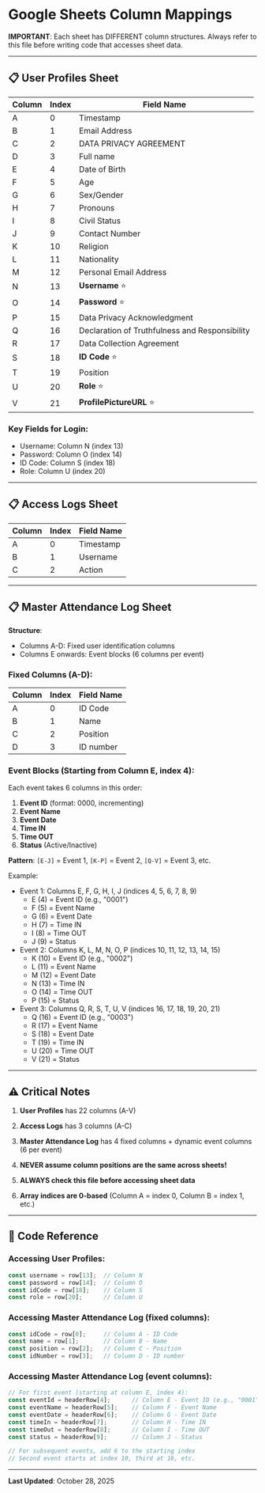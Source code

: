 # Google Sheets Column Mappings

**IMPORTANT**: Each sheet has DIFFERENT column structures. Always refer to this file before writing code that accesses sheet data.

---

## 📋 User Profiles Sheet

| Column | Index | Field Name |
|--------|-------|------------|
| A | 0 | Timestamp |
| B | 1 | Email Address |
| C | 2 | DATA PRIVACY AGREEMENT |
| D | 3 | Full name |
| E | 4 | Date of Birth |
| F | 5 | Age |
| G | 6 | Sex/Gender |
| H | 7 | Pronouns |
| I | 8 | Civil Status |
| J | 9 | Contact Number |
| K | 10 | Religion |
| L | 11 | Nationality |
| M | 12 | Personal Email Address |
| N | 13 | **Username** ⭐ |
| O | 14 | **Password** ⭐ |
| P | 15 | Data Privacy Acknowledgment |
| Q | 16 | Declaration of Truthfulness and Responsibility |
| R | 17 | Data Collection Agreement |
| S | 18 | **ID Code** ⭐ |
| T | 19 | Position |
| U | 20 | **Role** ⭐ |
| V | 21 | **ProfilePictureURL** ⭐ |

### Key Fields for Login:
- Username: Column N (index 13)
- Password: Column O (index 14)
- ID Code: Column S (index 18)
- Role: Column U (index 20)

---

## 📋 Access Logs Sheet

| Column | Index | Field Name |
|--------|-------|------------|
| A | 0 | Timestamp |
| B | 1 | Username |
| C | 2 | Action |

---

## 📋 Master Attendance Log Sheet

**Structure**: 
- Columns A-D: Fixed user identification columns
- Columns E onwards: Event blocks (6 columns per event)

### Fixed Columns (A-D):
| Column | Index | Field Name |
|--------|-------|------------|
| A | 0 | ID Code |
| B | 1 | Name |
| C | 2 | Position |
| D | 3 | ID number |

### Event Blocks (Starting from Column E, index 4):
Each event takes 6 columns in this order:
1. **Event ID** (format: 0000, incrementing)
2. **Event Name**
3. **Event Date**
4. **Time IN**
5. **Time OUT**
6. **Status** (Active/Inactive)

**Pattern**: `[E-J]` = Event 1, `[K-P]` = Event 2, `[Q-V]` = Event 3, etc.

Example:
- Event 1: Columns E, F, G, H, I, J (indices 4, 5, 6, 7, 8, 9)
  - E (4) = Event ID (e.g., "0001")
  - F (5) = Event Name
  - G (6) = Event Date
  - H (7) = Time IN
  - I (8) = Time OUT
  - J (9) = Status
- Event 2: Columns K, L, M, N, O, P (indices 10, 11, 12, 13, 14, 15)
  - K (10) = Event ID (e.g., "0002")
  - L (11) = Event Name
  - M (12) = Event Date
  - N (13) = Time IN
  - O (14) = Time OUT
  - P (15) = Status
- Event 3: Columns Q, R, S, T, U, V (indices 16, 17, 18, 19, 20, 21)
  - Q (16) = Event ID (e.g., "0003")
  - R (17) = Event Name
  - S (18) = Event Date
  - T (19) = Time IN
  - U (20) = Time OUT
  - V (21) = Status

---

## ⚠️ Critical Notes

1. **User Profiles** has 22 columns (A-V)
2. **Access Logs** has 3 columns (A-C)
3. **Master Attendance Log** has 4 fixed columns + dynamic event columns (6 per event)

4. **NEVER assume column positions are the same across sheets!**
5. **ALWAYS check this file before accessing sheet data**
6. **Array indices are 0-based** (Column A = index 0, Column B = index 1, etc.)

---

## 🔧 Code Reference

### Accessing User Profiles:
```javascript
const username = row[13];  // Column N
const password = row[14];  // Column O
const idCode = row[18];    // Column S
const role = row[20];      // Column U
```

### Accessing Master Attendance Log (fixed columns):
```javascript
const idCode = row[0];     // Column A - ID Code
const name = row[1];       // Column B - Name
const position = row[2];   // Column C - Position
const idNumber = row[3];   // Column D - ID number
```

### Accessing Master Attendance Log (event columns):
```javascript
// For first event (starting at column E, index 4):
const eventId = headerRow[4];      // Column E - Event ID (e.g., "0001")
const eventName = headerRow[5];    // Column F - Event Name
const eventDate = headerRow[6];    // Column G - Event Date
const timeIn = headerRow[7];       // Column H - Time IN
const timeOut = headerRow[8];      // Column I - Time OUT
const status = headerRow[9];       // Column J - Status

// For subsequent events, add 6 to the starting index
// Second event starts at index 10, third at 16, etc.
```

---

**Last Updated**: October 28, 2025
